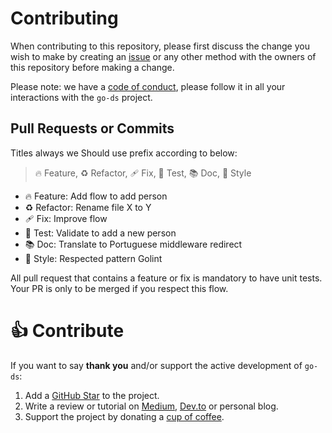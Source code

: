 # Contributing

When contributing to this repository, please first discuss the change you wish to make by creating an [issue](https://github.com/go-ds/skiplist/issues) or any other method with the owners of this repository before making a change.

Please note: we have a [code of conduct](https://github.com/go-ds/skiplist/blob/main/.github/CODE_OF_CONDUCT.md), please follow it in all your interactions with the `go-ds` project.

## Pull Requests or Commits
Titles always we Should use prefix according to below:

> 🔥 Feature, ♻️ Refactor, 🩹 Fix, 🚨 Test, 📚 Doc, 🎨 Style
- 🔥 Feature: Add flow to add person
- ♻️ Refactor: Rename file X to Y
- 🩹 Fix: Improve flow
- 🚨 Test: Validate to add a new person
- 📚 Doc: Translate to Portuguese middleware redirect
- 🎨 Style: Respected pattern Golint

All pull request that contains a feature or fix is mandatory to have unit tests. Your PR is only to be merged if you respect this flow.

# 👍 Contribute

If you want to say **thank you** and/or support the active development of `go-ds`:

1. Add a [GitHub Star](https://github.com/go-ds/skiplist/stargazers) to the project.
2. Write a review or tutorial on [Medium](https://medium.com/), [Dev.to](https://dev.to/) or personal blog.
3. Support the project by donating a [cup of coffee](https://buymeacoff.ee/kiyon).
